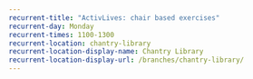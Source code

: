 ```yaml
---
recurrent-title: "ActivLives: chair based exercises"
recurrent-day: Monday
recurrent-times: 1100-1300
recurrent-location: chantry-library
recurrent-location-display-name: Chantry Library
recurrent-location-display-url: /branches/chantry-library/
---
```

